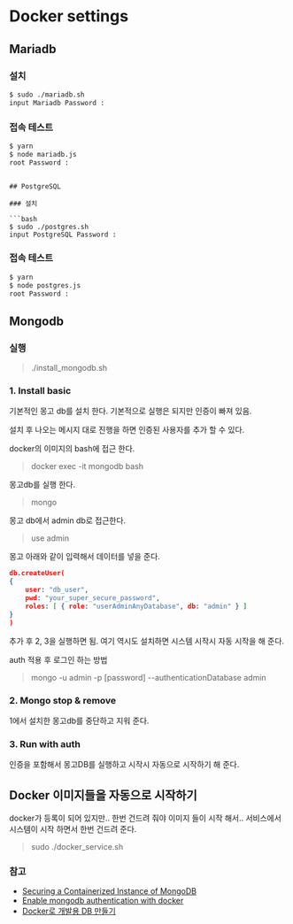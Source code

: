 # Docker settings

## Mariadb

### 설치

```bash
$ sudo ./mariadb.sh
input Mariadb Password :
```

### 접속 테스트

```bash
$ yarn
$ node mariadb.js
root Password :
```
```

## PostgreSQL

### 설치

```bash
$ sudo ./postgres.sh
input PostgreSQL Password :
```

### 접속 테스트

```bash
$ yarn
$ node postgres.js
root Password :
```


## Mongodb
### 실행
> ./install_mongodb.sh

### 1. Install basic
기본적인 몽고 db를 설치 한다. 기본적으로 실행은 되지만 인증이 빠져 있음.

설치 후 나오는 메시지 대로 진행을 하면 인증된 사용자를 추가 할 수 있다.

docker의 이미지의 bash에 접근 한다.
> docker exec -it mongodb bash

몽고db를 실행 한다.
> mongo

몽고 db에서 admin db로 접근한다.
> use admin

몽고 아래와 같이 입력해서 데이터를 넣을 준다.
```json
db.createUser(
{
	user: "db_user",
	pwd: "your_super_secure_password",
	roles: [ { role: "userAdminAnyDatabase", db: "admin" } ]
}
)
```

추가 후 2, 3을 실행하면 됨.
여기 역시도 설치하면 시스템 시작시 자동 시작을 해 준다.

auth 적용 후 로그인 하는 방법
> mongo -u admin -p [password] --authenticationDatabase admin

### 2. Mongo stop & remove
1에서 설치한 몽고db를 중단하고 지워 준다.

### 3. Run with auth
인증을 포함해서 몽고DB를 실행하고 시작시 자동으로 시작하기 해 준다.


## Docker 이미지들을 자동으로 시작하기

docker가 등록이 되어 있지만.. 한번 건드려 줘야 이미지 들이 시작 해서..
서비스에서 시스템이 시작 하면서 한번 건드려 준다.

> sudo ./docker_service.sh



### 참고
 * [Securing a Containerized Instance of MongoDB](https://rancher.com/securing-containerized-instance-mongodb/)
 * [Enable mongodb authentication with docker](https://medium.com/@itseranga/enable-mongodb-authentication-with-docker-1b9f7d405a94)
 * [Docker로 개발용 DB 만들기](https://gongzza.github.io/docker/db-sample/)
